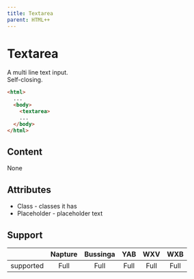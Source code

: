 ```yaml
---
title: Textarea
parent: HTML++
---
```

# Textarea

A multi line text input.\
Self-closing.

```html
<html>
  ...
  <body>
    <textarea>
    ...
  </body>
</html>
```

## Content

None

## Attributes

- Class - classes it has
- Placeholder - placeholder text

## Support

|           | Napture | Bussinga | YAB  | WXV  | WXB  |
| --------- | :-----: | :------: | :--: | :--: | :--: |
| supported | Full    | Full     | Full | Full | Full |
